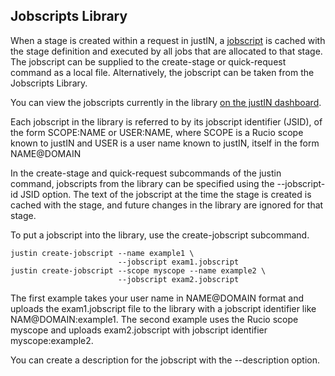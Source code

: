 ## Jobscripts Library

When a stage is created within a request in justIN, a 
[jobscript](jobscripts.md) is cached with the stage definition and executed
by all jobs that are allocated to that stage. The jobscript can be supplied
to the create-stage or quick-request command as a local file. Alternatively,
the jobscript can be taken from the Jobscripts Library. 

You can view the jobscripts currently in the library 
[on the justIN dashboard](https://justin.dune.hep.ac.uk/dashboard/?method=list-jobscripts).

Each jobscript in the library is referred to by its jobscript identifier
(JSID), of the form SCOPE:NAME or USER:NAME, where SCOPE is a Rucio scope
known to justIN and USER is a user name known to justIN, itself in the form
NAME@DOMAIN 

In the create-stage and quick-request subcommands of the justin command,
jobscripts from the library can be specified using the --jobscript-id JSID
option. The text of the jobscript at the time the stage is created is cached
with the stage, and future changes in the library are ignored for that stage.

To put a jobscript into the library, use the create-jobscript subcommand.

```
justin create-jobscript --name example1 \
                        --jobscript exam1.jobscript
justin create-jobscript --scope myscope --name example2 \
                        --jobscript exam2.jobscript
```

The first example takes your user name in NAME@DOMAIN format and uploads
the exam1.jobscript file to the library with a jobscript identifier like 
NAM@DOMAIN:example1. The second example uses the Rucio scope myscope and 
uploads exam2.jobscript with jobscript identifier myscope:example2.

You can create a description for the jobscript with the --description option.
